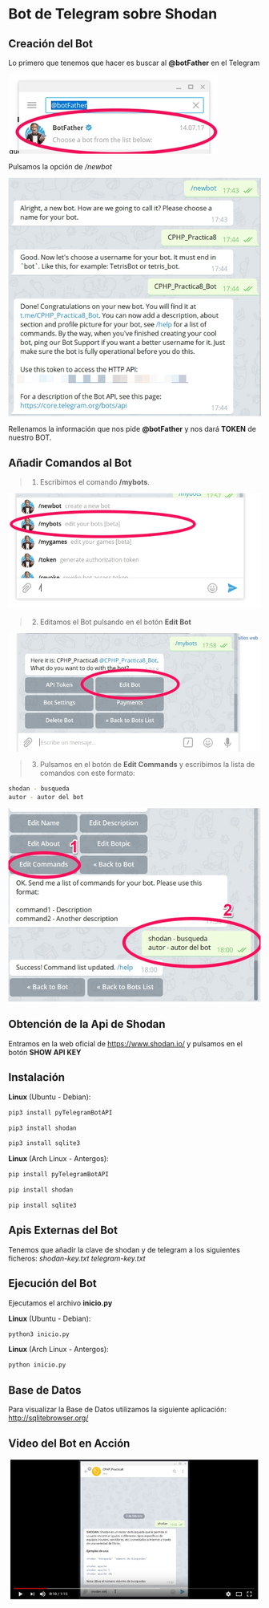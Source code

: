 # Bot de Telegram sobre Shodan

## Creación del Bot

Lo primero que tenemos que hacer es buscar al **@botFather** en el Telegram

![/newbot](img/Telegram-1.jpg)

Pulsamos la opción de */newbot*

![/newbot](/img/Telegram-2.jpg)

Rellenamos la información que nos pide **@botFather** y nos dará **TOKEN** de nuestro BOT.

## Añadir Comandos al Bot

> 1. Escribimos el comando **/mybots**.

![/newbot](img/Telegram-3.jpg)

> 2. Editamos el Bot pulsando en el botón **Edit Bot**

![/newbot](img/Telegram-4.jpg)

> 3. Pulsamos en el botón de **Edit Commands** y escribimos la lista de comandos con este formato:

```sh
shodan - busqueda
autor - autor del bot
```

![/newbot](img/Telegram-5.jpg)

## Obtención de la Api de Shodan

Entramos en la web oficial de https://www.shodan.io/ y pulsamos en el botón **SHOW API KEY**

## Instalación

**Linux** (Ubuntu - Debian):

```sh
pip3 install pyTelegramBotAPI
```

```sh
pip3 install shodan
```

```sh
pip3 install sqlite3
```


**Linux** (Arch Linux - Antergos):

```sh
pip install pyTelegramBotAPI
```

```sh
pip install shodan
```

```sh
pip install sqlite3
```

## Apis Externas del Bot

Tenemos que añadir la clave de shodan y de telegram a los siguientes ficheros:
*shodan-key.txt*
*telegram-key.txt*

## Ejecución del Bot

Ejecutamos el archivo **inicio.py**

**Linux** (Ubuntu - Debian):

```sh
python3 inicio.py
```

**Linux** (Arch Linux - Antergos):

```sh
python inicio.py
```
## Base de Datos

Para visualizar la Base de Datos utilizamos la siguiente aplicación: http://sqlitebrowser.org/

## Video del Bot en Acción

[![Video del Bot](img/video.jpg)](https://www.youtube.com/watch?v=Zpngydf6iwQ)
